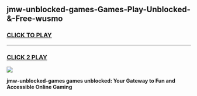 
## jmw-unblocked-games-Games-Play-Unblocked-&-Free-wusmo
<h3>
<a href="https://premium76.site?title=jmw-unblocked-games&ref=24A">CLICK TO PLAY</a></h3>
<hr>

<h3>
<a href="https://premium76.site?title=jmw-unblocked-games&ref=24A">CLICK 2 PLAY</a>
  
</h3>

<a href="https://premium76.site?title=jmw-unblocked-games&ref=24A"><img src="https://clearcache.store/games.png"></a>


**jmw-unblocked-games games unblocked: Your Gateway to Fun and Accessible Online Gaming**
